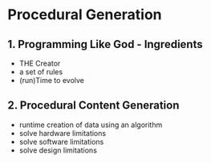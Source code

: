 <style>
  .page-header {
    background-image: none;
  }
</style>

# Procedural Generation

## 1. Programming Like God - Ingredients
- THE Creator
- a set of rules
- (run)Time to evolve

## 2. Procedural Content Generation
- runtime creation of data using an algorithm
- solve hardware limitations
- solve software limitations
- solve design limitations
